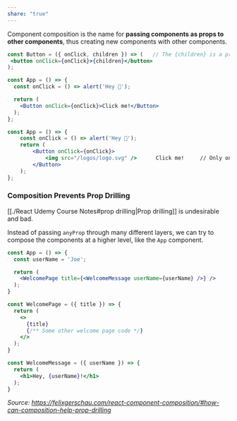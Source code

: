 ```yaml
---
share: "true"
---
```



Component composition is the name for **passing components as props to other components**, thus creating new components with other components.
```jsx
const Button = ({ onClick, children }) => (   // The {children} is a prop
 <button onClick={onClick}>{children}</button>
);

const App = () => {
  const onClick = () => alert('Hey 👋');

  return (
    <Button onClick={onClick}>Click me!</Button>
  );
};
```

```jsx
const App = () => {
	const onClick = () => alert('Hey 👋');
	return (
		<Button onClick={onClick}>
			<img src="/logos/logo.svg" />      Click me!     // Only one child is sent here, but we can send more
		</Button>
	);
};
```

### Composition Prevents Prop Drilling 
[[./React Udemy Course Notes#prop drilling|Prop drilling]] is undesirable and bad. 

Instead of passing `anyProp` through many different layers, we can try to compose the components at a higher level, like the `App` component.

```jsx
const App = () => {
  const userName = 'Joe';

  return (
    <WelcomePage title={<WelcomeMessage userName={userName} />} />
  );
}

const WelcomePage = ({ title }) => {
  return (
    <>
      {title}
      {/** Some other welcome page code */}
    </>
  );
}

const WelcomeMessage = ({ userName }) => {
  return (
    <h1>Hey, {userName}!</h1>
  );
}
```

*Source: https://felixgerschau.com/react-component-composition/#how-can-composition-help-prop-drilling*
